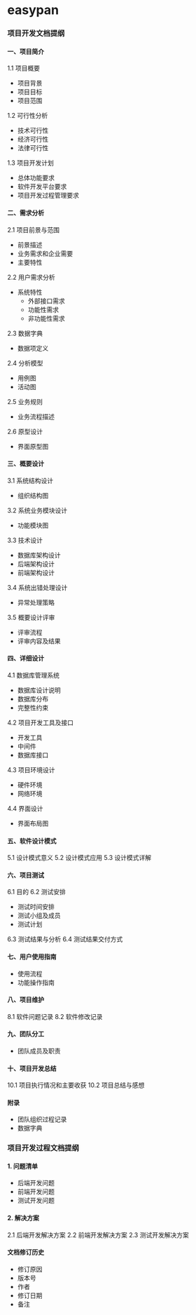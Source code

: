 # easypan

### 项目开发文档提纲

#### 一、项目简介
1.1 项目概要
- 项目背景
- 项目目标
- 项目范围

1.2 可行性分析
- 技术可行性
- 经济可行性
- 法律可行性

1.3 项目开发计划
- 总体功能要求
- 软件开发平台要求
- 项目开发过程管理要求

#### 二、需求分析
2.1 项目前景与范围
- 前景描述
- 业务需求和企业需要
- 主要特性

2.2 用户需求分析
- 系统特性
  - 外部接口需求
  - 功能性需求
  - 非功能性需求

2.3 数据字典
- 数据项定义

2.4 分析模型
- 用例图
- 活动图

2.5 业务规则
- 业务流程描述

2.6 原型设计
- 界面原型图

#### 三、概要设计
3.1 系统结构设计
- 组织结构图

3.2 系统业务模块设计
- 功能模块图

3.3 技术设计
- 数据库架构设计
- 后端架构设计
- 前端架构设计

3.4 系统出错处理设计
- 异常处理策略

3.5 概要设计评审
- 评审流程
- 评审内容及结果

#### 四、详细设计
4.1 数据库管理系统
- 数据库设计说明
- 数据库分布
- 完整性约束

4.2 项目开发工具及接口
- 开发工具
- 中间件
- 数据库接口

4.3 项目环境设计
- 硬件环境
- 网络环境

4.4 界面设计
- 界面布局图

#### 五、软件设计模式
5.1 设计模式意义
5.2 设计模式应用
5.3 设计模式详解

#### 六、项目测试
6.1 目的
6.2 测试安排
- 测试时间安排
- 测试小组及成员
- 测试计划

6.3 测试结果与分析
6.4 测试结果交付方式

#### 七、用户使用指南
- 使用流程
- 功能操作指南

#### 八、项目维护
8.1 软件问题记录
8.2 软件修改记录

#### 九、团队分工
- 团队成员及职责

#### 十、项目开发总结
10.1 项目执行情况和主要收获
10.2 项目总结与感想

#### 附录
- 团队组织过程记录
- 数据字典

### 项目开发过程文档提纲

#### 1. 问题清单
- 后端开发问题
- 前端开发问题
- 测试开发问题

#### 2. 解决方案
2.1 后端开发解决方案
2.2 前端开发解决方案
2.3 测试开发解决方案

#### 文档修订历史
- 修订原因
- 版本号
- 作者
- 修订日期
- 备注
